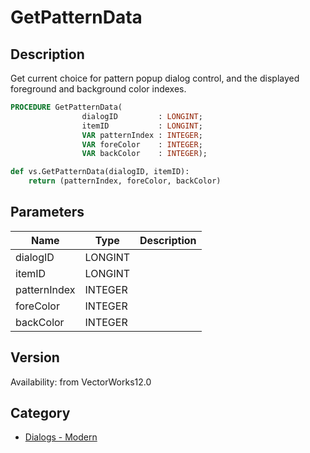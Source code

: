 # GetPatternData

## Description
Get current choice for pattern popup dialog control, and the displayed foreground and background color indexes.

```pascal
PROCEDURE GetPatternData(
				dialogID         : LONGINT;
				itemID           : LONGINT;
				VAR patternIndex : INTEGER;
				VAR foreColor    : INTEGER;
				VAR backColor    : INTEGER);
```

```python
def vs.GetPatternData(dialogID, itemID):
    return (patternIndex, foreColor, backColor)
```

## Parameters
|Name|Type|Description|
|---|---|---|
|dialogID|LONGINT|   |
|itemID|LONGINT|   |
|patternIndex|INTEGER|   |
|foreColor|INTEGER|   |
|backColor|INTEGER|   |

## Version
Availability: from VectorWorks12.0

## Category
* [Dialogs - Modern](../Categories/Dialogs%20-%20Modern.md)
